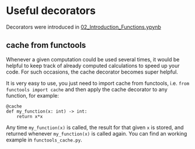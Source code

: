 # Useful decorators

Decorators were introduced in [02_Introduction_Functions.ypynb](https://nbviewer.org/github/jbossios/python-tutorial/blob/master/Jupyter-Notebooks/02_Introduction_Functions.ipynb#decorators)

## cache from functools

Whenever a given computation could be used several times, it would be helpful to keep track of already computed calculations to speed up your code. For such occasions, the cache decorator becomes super helpful.

It is very easy to use, you just need to import cache from functools, i.e. ```from functools import cache``` and then apply the cache decorator to any function, for example:

```
@cache
def my_function(x: int) -> int:
    return x*x
```

Any time ```my_function(x)``` is called, the result for that given ```x``` is stored, and returned whenever ```my_function(x)``` is called again. You can find an working example in ```functools_cache.py```.
